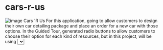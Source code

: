 # cars-r-us
![image](https://github.com/SeyunChung/cars-r-us/assets/119281933/b8115cff-999c-46a1-802a-d1e509ceb680)
Cars 'R Us
For this application, going to allow customers to design their own car detailing package and place an order for a new car with those options. 
In the Guided Tour, generated radio buttons to allow customers to choose their option for each kind of resources, but in this project, will be using <select> elements to create the dropdown controls.
